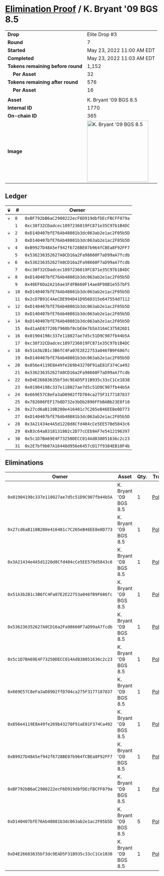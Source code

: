 # [Elimination Proof](./readme.md) / K. Bryant &#039;09 BGS 8.5

|||
|---|---|
| **Drop** | Elite Drop #3 |
| **Round** | 7 |
| **Started** | May 23, 2022 11:00 AM EDT |
| **Completed** | May 23, 2022 11:03 AM EDT |
| **Tokens remaining before round** | 1,152 |
| **&nbsp;&nbsp;&nbsp;&nbsp;Per Asset** | 32 |
| **Tokens remaining after round** | 576 |
| **&nbsp;&nbsp;&nbsp;&nbsp;Per Asset** | 16 |
| | |
| **Asset** | K. Bryant &#039;09 BGS 8.5 |
| **Internal ID** | 1770 |
| **On-chain ID** | 365 |
| **Image** | <img src="https://tcdn.blokpax.com/9648a5d9-1834-45e8-ac83-6eb54858e7de/ecc7ee4e4aa1bcf5315054431091b564547dd9cc84bf77d28abdb3c26224bc23.png" height="200" alt="K. Bryant &#039;09 BGS 8.5" /> |

## Ledger

| 💀 | # | Owner |
| --- | --- | --- |
| 💀 | `0` | `0xBF792bB6aC2900222ecF6D919dbfDEcFBCFF079a` |
|  | `1` | `0xc38f32CDadcec1897236019FC871e35C97b1B4DC` |
| 💀 | `2` | `0xD140407bfE76Ab48081b3dc063ab2e1ac2F05b5D` |
|  | `3` | `0xD140407bfE76Ab48081b3dc063ab2e1ac2F05b5D` |
| 💀 | `4` | `0xB9927D48A5ef942f6728BE07b964fCBEa8F92FF7` |
|  | `5` | `0x536236352627A0CD16a2Fa98660F7aD99aA7fcdb` |
| 💀 | `6` | `0x536236352627A0CD16a2Fa98660F7aD99aA7fcdb` |
|  | `7` | `0xc38f32CDadcec1897236019FC871e35C97b1B4DC` |
| 💀 | `8` | `0xD140407bfE76Ab48081b3dc063ab2e1ac2F05b5D` |
|  | `9` | `0x40EF6Da2A216ae3FdFB660F14ae8F98B1e557bF5` |
| 💀 | `10` | `0xD140407bfE76Ab48081b3dc063ab2e1ac2F05b5D` |
|  | `11` | `0x2cD7B91C4AeCDE994D41D956D315e647554d7112` |
| 💀 | `12` | `0xD140407bfE76Ab48081b3dc063ab2e1ac2F05b5D` |
|  | `13` | `0xD140407bfE76Ab48081b3dc063ab2e1ac2F05b5D` |
| 💀 | `14` | `0xD140407bfE76Ab48081b3dc063ab2e1ac2F05b5D` |
|  | `15` | `0xd1aAE87720b7960bf0cbE8e7b5A316AC375826D1` |
| 💀 | `16` | `0x01904198c337e118027ae7d5c51D9C907fb44b5A` |
|  | `17` | `0xc38f32CDadcec1897236019FC871e35C97b1B4DC` |
| 💀 | `18` | `0x51A3b2B1c3B6fC4Fa07E2E22753a046fB9F686fc` |
|  | `19` | `0xD140407bfE76Ab48081b3dc063ab2e1ac2F05b5D` |
| 💀 | `20` | `0x856e4119E8A49fe269b43270F91aE81F374Ca492` |
|  | `21` | `0x536236352627A0CD16a2Fa98660F7aD99aA7fcdb` |
| 💀 | `22` | `0xD4E26683635bf3dc9EAD5F31B935c33cC1Ce1838` |
|  | `23` | `0x01904198c337e118027ae7d5c51D9C907fb44b5A` |
| 💀 | `24` | `0x669E57C8eFa3aD8902ffD704ca275F3177187837` |
|  | `25` | `0x782086FEF17b8D732e3bDb2896FFbBABb23E8f10` |
| 💀 | `26` | `0x27cd6aB110B280e416481c7C265eB46EE8e0D773` |
|  | `27` | `0xD140407bfE76Ab48081b3dc063ab2e1ac2F05b5D` |
| 💀 | `28` | `0x3A21434e4A5d1220d8Cfd404cCe5EE570d5843c6` |
|  | `29` | `0xB3c64a8318131802c2D77cCEb9AF7e5412196397` |
| 💀 | `30` | `0x5c1D7BA69E4F73250DECC014Ad838051636c2c23` |
|  | `31` | `0x2E7bf9b07A16448d956e6457cD17f9384EB10F4b` |


## Eliminations

| Owner | Asset | Qty. | Transaction |
| --- | --- | --- | --- |
| `0x01904198c337e118027ae7d5c51D9C907fb44b5A` | K. Bryant '09 BGS 8.5 | 1 | [Polygonscan](https://polygonscan.com/tx/0x8f03c6df59fe76818c895aa90870e817a47f4f63e885f9608d009a51ef0d813d) |
| `0x27cd6aB110B280e416481c7C265eB46EE8e0D773` | K. Bryant '09 BGS 8.5 | 1 | [Polygonscan](https://polygonscan.com/tx/0xf388b189927de48a84524cb4569f02cc61d78bcddaf28e63aff5673d04d49e16) |
| `0x3A21434e4A5d1220d8Cfd404cCe5EE570d5843c6` | K. Bryant '09 BGS 8.5 | 1 | [Polygonscan](https://polygonscan.com/tx/0xa5bcb3c240fd78bb4b349e5d4c09525102e730ff8173d6239d82859262f02473) |
| `0x51A3b2B1c3B6fC4Fa07E2E22753a046fB9F686fc` | K. Bryant '09 BGS 8.5 | 1 | [Polygonscan](https://polygonscan.com/tx/0x5ff18c7dd4e7e77fb0302ded1d23dcdc56e51347de7584a85e12bc400e21cda6) |
| `0x536236352627A0CD16a2Fa98660F7aD99aA7fcdb` | K. Bryant '09 BGS 8.5 | 1 | [Polygonscan](https://polygonscan.com/tx/0xe00033ec38c86534320483d381a6ddd3d3745141475a64c880894a441c8e55c4) |
| `0x5c1D7BA69E4F73250DECC014Ad838051636c2c23` | K. Bryant '09 BGS 8.5 | 1 | [Polygonscan](https://polygonscan.com/tx/0x6afbc91311b47cf5c4377384208bb21aa784cb4d2673ba6e654c27601bfa76c3) |
| `0x669E57C8eFa3aD8902ffD704ca275F3177187837` | K. Bryant '09 BGS 8.5 | 1 | [Polygonscan](https://polygonscan.com/tx/0x0fcc9d01ac17cac1570b64270b7b60b78a5a90fb6d7b3134c0b34ef16e139479) |
| `0x856e4119E8A49fe269b43270F91aE81F374Ca492` | K. Bryant '09 BGS 8.5 | 1 | [Polygonscan](https://polygonscan.com/tx/0x0970f1ab4c51d138d806484ecabb3bcdacb694d01412b65d24cb85a85e31c1ed) |
| `0xB9927D48A5ef942f6728BE07b964fCBEa8F92FF7` | K. Bryant '09 BGS 8.5 | 1 | [Polygonscan](https://polygonscan.com/tx/0x50d7833fe3557fee054ddc98383cfce786e3076e9e4d3e574d388a99d559d158) |
| `0xBF792bB6aC2900222ecF6D919dbfDEcFBCFF079a` | K. Bryant '09 BGS 8.5 | 1 | [Polygonscan](https://polygonscan.com/tx/0x9533b5705b53dc313c023fd29a22241fa405e37a2e9fe3ebbdefefeda684ade2) |
| `0xD140407bfE76Ab48081b3dc063ab2e1ac2F05b5D` | K. Bryant '09 BGS 8.5 | 5 | [Polygonscan](https://polygonscan.com/tx/0x38a9936a08e9af8789e201f469059583d5188ab3daca5f4f32e0fa0350041d0e) |
| `0xD4E26683635bf3dc9EAD5F31B935c33cC1Ce1838` | K. Bryant '09 BGS 8.5 | 1 | [Polygonscan](https://polygonscan.com/tx/0xa575aac3d09fc77a8be1587f9172e8936b54a15eb62c81a0185a4171586d9047) |
